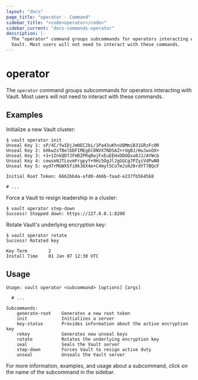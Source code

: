 ```yaml
---
layout: "docs"
page_title: "operator - Command"
sidebar_title: "<code>operator</code>"
sidebar_current: "docs-commands-operator"
description: |-
  The "operator" command groups subcommands for operators interacting with
  Vault. Most users will not need to interact with these commands.
---
```


# operator

The `operator` command groups subcommands for operators interacting with Vault.
Most users will not need to interact with these commands.

## Examples

Initialize a new Vault cluster:

```text
$ vault operator init
Unseal Key 1: sP/4C/fwIDjJmHEC2bi/1Pa43uKhsUQMmiB31GRzFc0R
Unseal Key 2: kHkw2xTBelbDFIMEgEC8NVX7NDSAZ+rdgBJ/HuJwxOX+
Unseal Key 3: +1+1ZnkQDfJFHDZPRq0wjFxEuEEHxDDOQxa8JJ/AYWcb
Unseal Key 4: cewseNJTLovmFrgpyY+9Hi5OgJlJgGGCg7PZyiVdPwN0
Unseal Key 5: wyd7rMGWX5fi0k36X4e+C4myt5CoTmJsHJ0rdYT7BQcF

Initial Root Token: 6662bb4a-afd0-4b6b-faad-e237fb564568

# ...
```

Force a Vault to resign leadership in a cluster:

```text
$ vault operator step-down
Success! Stepped down: https://127.0.0.1:8200
```

Rotate Vault's underlying encryption key:

```text
$ vault operator rotate
Success! Rotated key

Key Term        2
Install Time    01 Jan 07 12:30 UTC
```

## Usage

```text
Usage: vault operator <subcommand> [options] [args]

  # ...

Subcommands:
    generate-root    Generates a new root token
    init             Initializes a server
    key-status       Provides information about the active encryption key
    rekey            Generates new unseal keys
    rotate           Rotates the underlying encryption key
    seal             Seals the Vault server
    step-down        Forces Vault to resign active duty
    unseal           Unseals the Vault server
```

For more information, examples, and usage about a subcommand, click on the name
of the subcommand in the sidebar.
